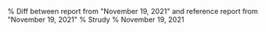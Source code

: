 % Diff between report from "November 19, 2021" and reference report from "November 19, 2021"
% Strudy
% November 19, 2021


